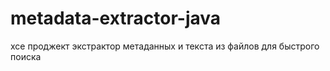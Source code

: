 # metadata-extractor-java
хсе проджект экстрактор метаданных и текста из файлов для быстрого поиска
